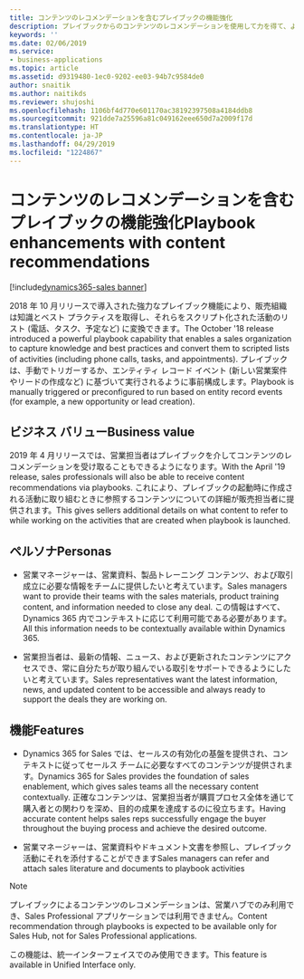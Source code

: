 ```yaml
---
title: コンテンツのレコメンデーションを含むプレイブックの機能強化
description: プレイブックからのコンテンツのレコメンデーションを使用して力を得て、より多くの取引を成立させてください。
keywords: ''
ms.date: 02/06/2019
ms.service:
- business-applications
ms.topic: article
ms.assetid: d9319480-1ec0-9202-ee03-94b7c9584de0
author: snaitik
ms.author: naitikds
ms.reviewer: shujoshi
ms.openlocfilehash: 1106bf4d770e601170ac38192397508a4184ddb8
ms.sourcegitcommit: 921dde7a25596a81c049162eee650d7a2009f17d
ms.translationtype: HT
ms.contentlocale: ja-JP
ms.lasthandoff: 04/29/2019
ms.locfileid: "1224867"
---
```

#  <a name="playbook-enhancements-with-content-recommendations"></a><span data-ttu-id="c1210-103">コンテンツのレコメンデーションを含むプレイブックの機能強化</span><span class="sxs-lookup"><span data-stu-id="c1210-103">Playbook enhancements with content recommendations</span></span>
[!include[dynamics365-sales banner](../includes/dynamics365-sales.md)]



<span data-ttu-id="c1210-104">2018 年 10 月リリースで導入された強力なプレイブック機能により、販売組織は知識とベスト プラクティスを取得し、それらをスクリプト化された活動のリスト (電話、タスク、予定など) に変換できます。</span><span class="sxs-lookup"><span data-stu-id="c1210-104">The October '18 release introduced a powerful playbook capability that enables a sales organization to capture knowledge and best practices and convert them to scripted lists of activities (including phone calls, tasks, and appointments).</span></span> <span data-ttu-id="c1210-105">プレイブックは、手動でトリガーするか、エンティティ レコード イベント (新しい営業案件やリードの作成など) に基づいて実行されるように事前構成します。</span><span class="sxs-lookup"><span data-stu-id="c1210-105">Playbook is manually triggered or preconfigured to run based on entity record events (for example, a new opportunity or lead creation).</span></span> 

## <a name="business-value"></a><span data-ttu-id="c1210-106">ビジネス バリュー</span><span class="sxs-lookup"><span data-stu-id="c1210-106">Business value</span></span> 

<span data-ttu-id="c1210-107">2019 年 4 月リリースでは、営業担当者はプレイブックを介してコンテンツのレコメンデーションを受け取ることもできるようになります。</span><span class="sxs-lookup"><span data-stu-id="c1210-107">With the April '19 release, sales professionals will also be able to receive content recommendations via playbooks.</span></span> <span data-ttu-id="c1210-108">これにより、プレイブックの起動時に作成される活動に取り組むときに参照するコンテンツについての詳細が販売担当者に提供されます。</span><span class="sxs-lookup"><span data-stu-id="c1210-108">This gives sellers additional details on what content to refer to while working on the activities that are created when playbook is launched.</span></span>

## <a name="personas"></a><span data-ttu-id="c1210-109">ペルソナ</span><span class="sxs-lookup"><span data-stu-id="c1210-109">Personas</span></span>

-   <span data-ttu-id="c1210-110">営業マネージャーは、営業資料、製品トレーニング コンテンツ、および取引成立に必要な情報をチームに提供したいと考えています。</span><span class="sxs-lookup"><span data-stu-id="c1210-110">Sales managers want to provide their teams with the sales materials, product training content, and information needed to close any deal.</span></span> <span data-ttu-id="c1210-111">この情報はすべて、Dynamics 365 内でコンテキストに応じて利用可能である必要があります。</span><span class="sxs-lookup"><span data-stu-id="c1210-111">All this information needs to be contextually available within Dynamics 365.</span></span>

-   <span data-ttu-id="c1210-112">営業担当者は、最新の情報、ニュース、および更新されたコンテンツにアクセスでき、常に自分たちが取り組んでいる取引をサポートできるようにしたいと考えています。</span><span class="sxs-lookup"><span data-stu-id="c1210-112">Sales representatives want the latest information, news, and updated content to be accessible and always ready to support the deals they are working on.</span></span>

## <a name="features"></a><span data-ttu-id="c1210-113">機能</span><span class="sxs-lookup"><span data-stu-id="c1210-113">Features</span></span>

-   <span data-ttu-id="c1210-114">Dynamics 365 for Sales では、セールスの有効化の基盤を提供され、コンテキストに従ってセールス チームに必要なすべてのコンテンツが提供されます。</span><span class="sxs-lookup"><span data-stu-id="c1210-114">Dynamics 365 for Sales provides the foundation of sales enablement, which gives sales teams all the necessary content contextually.</span></span> <span data-ttu-id="c1210-115">正確なコンテンツは、営業担当者が購買プロセス全体を通じて購入者との関わりを深め、目的の成果を達成するのに役立ちます。</span><span class="sxs-lookup"><span data-stu-id="c1210-115">Having accurate content helps sales reps successfully engage the buyer throughout the buying process and achieve the desired outcome.</span></span>
    
-   <span data-ttu-id="c1210-116">営業マネージャーは、営業資料やドキュメント文書を参照し、プレイブック活動にそれを添付することができます</span><span class="sxs-lookup"><span data-stu-id="c1210-116">Sales managers can refer and attach sales literature and documents to playbook activities</span></span>

> [!NOTE]
> <span data-ttu-id="c1210-117">プレイブックによるコンテンツのレコメンデーションは、営業ハブでのみ利用でき、Sales Professional アプリケーションでは利用できません。</span><span class="sxs-lookup"><span data-stu-id="c1210-117">Content recommendation through playbooks is expected to be available only for Sales Hub, not for Sales Professional applications.</span></span>
>
> <span data-ttu-id="c1210-118">この機能は、統一インターフェイスでのみ使用できます。</span><span class="sxs-lookup"><span data-stu-id="c1210-118">This feature is available in Unified Interface only.</span></span>
